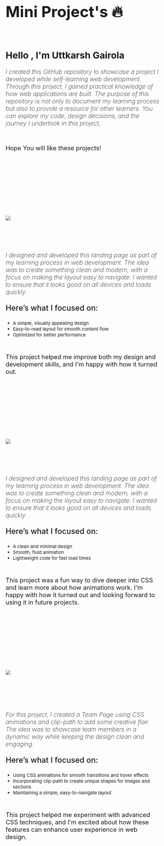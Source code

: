 <h1 style="Font-size:50px;" align:center> Mini Project's  🔥</h1>

<br>

<h2 style="Font-size:30px; font-weight:700;"> Hello , I'm Uttkarsh Gairola</h2>

<p style="Font-style:italic; font-size:20px;font-weight:200;">I created this GitHub repository to showcase a project I developed while self-learning web development. Through this project, I gained practical knowledge of how web applications are built. The purpose of this repository is not only to document my learning process but also to provide a resource for other learners. You can explore my code, design decisions, and the journey I undertook in this project,</p>
<br>

<p style="font-size:20px; font-weight:400;">Hope You will like these projects!</p>

<br>

<a link="https://projectfreeview.netlify.app/" style="Color:white; Font-size:30px; cursor:pointer;"><h1 style="Font-size:50px; ">1. FreeView Landing page</h1></a>

<br>

<img src="https://github.com/user-attachments/assets/9b70311b-b752-4544-8995-b915eb085764" ></img>
<br>

<p style="font-size:20px ;color:white"> Link -> <a href="https://projectfreeview.netlify.app/" target="_blank" style=" color:white;">𝗙𝗹𝗼𝘄𝗩𝗶𝗲𝘄 𝗟𝗮𝗻𝗱𝗶𝗻𝗴 𝗣𝗮𝗴𝗲</a> </p>
<br>

<p style="Font-style:italic; font-size:20px;font-weight:200;">I designed and developed this landing page as part of my learning process in web development. The idea was to create something clean and modern, with a focus on making the layout easy to navigate. I wanted to ensure that it looks good on all devices and loads quickly.</p>

<p style="font-size:25px;font-weight:500;">Here’s what I focused on:
</p>
<ul>
<li style="font-size:15px;">A simple, visually appealing design</li>
<li style="font-size:15px;">Easy-to-read layout for smooth content flow</li>
<li style="font-size:15px;">Optimized for better performance</li>
</ul>
<br>
<p style="font-size:20px; font-weight:400;">This project helped me improve both my design and development skills, and I'm happy with how it turned out.</p>

<br>

<a link="https://cssloadingbar.netlify.app/" style="Color:white; Font-size:30px; cursor:pointer;"><h1 style="Font-size:50px; ">2. Css Loader</h1></a>

<br>

<img src="https://github.com/user-attachments/assets/a1e9009b-6b8c-4ca0-a1c8-ea8a64bba317" ></img>
<br>

<p style="font-size:20px ;color:white"> Link -> <a href="https://cssloadingbar.netlify.app/" target="_blank" style=" color:white;">𝗖𝗦𝗦 𝗟𝗼𝗮𝗱𝗲𝗿</a> </p>
<br>

<p style="Font-style:italic; font-size:20px;font-weight:200;">I designed and developed this landing page as part of my learning process in web development. The idea was to create something clean and modern, with a focus on making the layout easy to navigate. I wanted to ensure that it looks good on all devices and loads quickly.</p>

<p style="font-size:25px;font-weight:500;">Here’s what I focused on:
</p>
<ul>
<li style="font-size:15px;">A clean and minimal design</li>
<li style="font-size:15px;">Smooth, fluid animation</li>
<li style="font-size:15px;">Lightweight code for fast load times</li>
</ul>
<br>
<p style="font-size:20px; font-weight:400;">This project was a fun way to dive deeper into CSS and learn more about how animations work. I'm happy with how it turned out and looking forward to using it in future projects.</p>

<br>

<a link="https://teampageproject.netlify.app/" style="Color:white; Font-size:30px; cursor:pointer;"><h1 style="Font-size:50px; ">3.Team Page</h1></a>

<br>

<img src="https://github.com/user-attachments/assets/3cbf20f1-512d-4044-a5eb-8c0f3be46aca" ></img>
<br>
<br>

<p style="font-size:20px ;color:white"> Link -> <a href="https://teampageproject.netlify.app/" target="_blank" style=" color:white;">𝗧𝗲𝗮𝗺 𝗣𝗮𝗴𝗲</a> </p>

<br>

<p style="Font-style:italic; font-size:20px;font-weight:200;">For this project, I created a Team Page using CSS animations and clip-path to add some creative flair. The idea was to showcase team members in a dynamic way while keeping the design clean and engaging.</p>

<p style="font-size:25px;font-weight:500;">Here’s what I focused on:
</p>
<ul>
<li style="font-size:15px;">Using CSS animations for smooth transitions and hover effects</li>
<li style="font-size:15px;">Incorporating clip-path to create unique shapes for images and sections</li>
<li style="font-size:15px;">Maintaining a simple, easy-to-navigate layout</li>
</ul>
<br>
<p style="font-size:20px; font-weight:400;">This project helped me experiment with advanced CSS techniques, and I'm excited about how these features can enhance user experience in web design.

</p>

<br>
